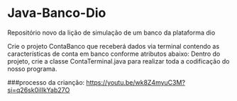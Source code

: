 # Java-Banco-Dio
Repositório novo da lição de simulação de um banco da plataforma dio


Crie o projeto ContaBanco que receberá dados via terminal contendo as características de conta em banco conforme atributos abaixo: Dentro do projeto, crie a classe ContaTerminal.java para realizar toda a codificação do nosso programa.


###processo da crianção: https://youtu.be/wk8Z4myuC3M?si=q26sk0iIIkYab27O
